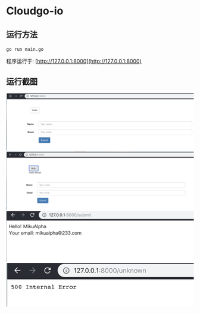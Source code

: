 # Cloudgo-io

## 运行方法
```shell
go run main.go
```

程序运行于: [http://127.0.0.1:8000](http://127.0.0.1:8000)

## 运行截图

![result1](screenshots/result1.png)
![result2](screenshots/result2.png)
![result3](screenshots/result3.png)
![result4](screenshots/result4.png)
